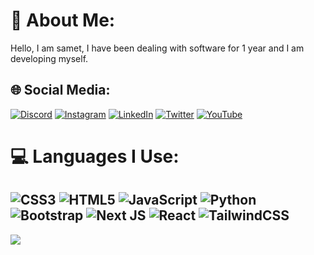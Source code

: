 # 💫 About Me:
Hello, I am samet, I have been dealing with software for 1 year and I am developing myself.





## 🌐 Social Media:
[![Discord](https://img.shields.io/badge/Discord-%237289DA.svg?logo=discord&logoColor=white)](https://discord.gg/bilgisayar) [![Instagram](https://img.shields.io/badge/Instagram-%23E4405F.svg?logo=Instagram&logoColor=white)](https://instagram.com/sametrx06) [![LinkedIn](https://img.shields.io/badge/LinkedIn-%230077B5.svg?logo=linkedin&logoColor=white)](https://www.linkedin.com/in/samet-yurto%C4%9Flu-911119253) [![Twitter](https://img.shields.io/badge/Twitter-%231DA1F2.svg?logo=Twitter&logoColor=white)](https://twitter.com/SametYurtoglu06) [![YouTube](https://img.shields.io/badge/YouTube-%23FF0000.svg?logo=YouTube&logoColor=white)](https://www.youtube.com/channel/UCardjVN1o3jcb5ec4Iyp39g) 

# 💻 Languages ​​I Use:
![CSS3](https://img.shields.io/badge/css3-%231572B6.svg?style=for-the-badge&logo=css3&logoColor=white) ![HTML5](https://img.shields.io/badge/html5-%23E34F26.svg?style=for-the-badge&logo=html5&logoColor=white) ![JavaScript](https://img.shields.io/badge/javascript-%23323330.svg?style=for-the-badge&logo=javascript&logoColor=%23F7DF1E) ![Python](https://img.shields.io/badge/python-3670A0?style=for-the-badge&logo=python&logoColor=ffdd54) ![Bootstrap](https://img.shields.io/badge/bootstrap-%23563D7C.svg?style=for-the-badge&logo=bootstrap&logoColor=white) ![Next JS](https://img.shields.io/badge/Next-black?style=for-the-badge&logo=next.js&logoColor=white) ![React](https://img.shields.io/badge/react-%2320232a.svg?style=for-the-badge&logo=react&logoColor=%2361DAFB) ![TailwindCSS](https://img.shields.io/badge/tailwindcss-%2338B2AC.svg?style=for-the-badge&logo=tailwind-css&logoColor=white)
---
[![](https://visitcount.itsvg.in/api?id=SametYurtoglu&icon=0&color=0)](https://visitcount.itsvg.in)
